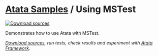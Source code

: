 # [Atata Samples](https://github.com/atata-framework/atata-samples) / Using MSTest

[![Download sources](https://img.shields.io/badge/Download-sources-brightgreen.svg)](https://github.com/atata-framework/atata-samples/raw/master/_archives/MSTest.zip)

Demonstrates how to use Atata with MSTest.

*[Download sources](https://github.com/atata-framework/atata-samples/raw/master/_archives/MSTest.zip), run tests, check results and experiment with [Atata Framework](https://atata.io).*